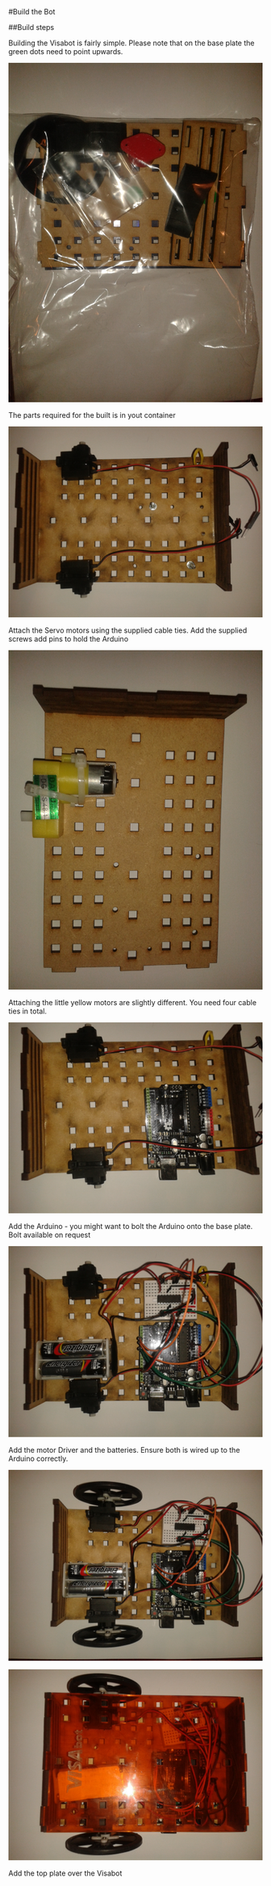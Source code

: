 #Build the Bot


##Build steps

Building the Visabot is fairly simple. Please note that on the base plate the green dots need to point upwards.

![Visabot setup](./images/Bot1.jpg)

The parts required for the built is in yout container

![Visabot setup](./images/Bot2.jpg)

Attach the Servo motors using the supplied cable ties. Add the supplied screws add pins to hold the Arduino

![Visabot setup](./images/YellowMotors.jpg)

Attaching the little yellow motors are slightly different. You need four cable ties in total.

![Visabot setup](./images/Bot3.jpg)

Add the Arduino - you might want to bolt the Arduino onto the base plate. Bolt available on request

![Visabot setup](./images/Bot4.jpg)

Add the motor Driver and the batteries. Ensure both is wired up to the Arduino correctly.

![Visabot setup](./images/Bot5.jpg)

![Visabot setup](./images/Bot6.jpg)

Add the top plate over the Visabot

